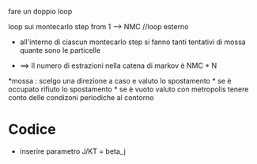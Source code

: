 fare un doppio loop

loop sui montecarlo step from 1 --> NMC //loop esterno

* all'interno di ciascun montecarlo step si fanno tanti tentativi di mossa quante sono le particelle 

*    ==> Il numero di estrazioni nella catena di markov è NMC * N
    
*mossa : scelgo una direzione a caso e valuto lo spostamento
        * se è occupato rifiuto lo spostamento
        * se è vuoto valuto con metropolis
    tenere conto delle condizoni periodiche al contorno

# Codice

* inserire parametro J/KT = beta_j

